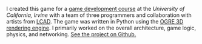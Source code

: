 I created this game for a [game development course][cs113] at the
*University of California, Irvine* with a team of three programmers and
collaboration with artists from [LCAD].
The game was written in Python using the [OGRE 3D rendering
engine][OGRE].
I primarily worked on the overall architecture, game logic, physics, and
networking. [See the project on Github.][gh]

[cs113]: http://www.ics.uci.edu/ugrad/courses/details.php?id=3 "CS113: Computer Game Development"
[LCAD]: http://www.lcad.edu/ "Laguna College of Art + Design"
[OGRE]: http://www.ogre3d.org/ "OGRE - Open Source 3D Graphics Engine"
[gh]: https://github.com/parshap/tote "Tides of the Elements on Github.com"
